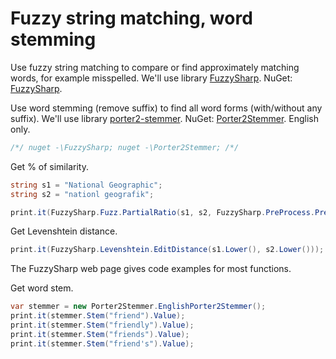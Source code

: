 # Fuzzy string matching, word stemming
Use fuzzy string matching to compare or find approximately matching words, for example misspelled. We'll use library <a href='https://github.com/JakeBayer/FuzzySharp'>FuzzySharp</a>. NuGet: <u title='Paste the underlined text in menu -> Tools -> NuGet'>FuzzySharp</u>.

Use word stemming (remove suffix) to find all word forms (with/without any suffix). We'll use library <a href='https://github.com/nemec/porter2-stemmer'>porter2-stemmer</a>. NuGet: <u title='Paste the underlined text in menu -> Tools -> NuGet'>Porter2Stemmer</u>. English only.

```csharp
/*/ nuget -\FuzzySharp; nuget -\Porter2Stemmer; /*/
```

Get % of similarity.

```csharp
string s1 = "National Geographic";
string s2 = "nationl geografik";

print.it(FuzzySharp.Fuzz.PartialRatio(s1, s2, FuzzySharp.PreProcess.PreprocessMode.Full));
```

Get Levenshtein distance.

```csharp
print.it(FuzzySharp.Levenshtein.EditDistance(s1.Lower(), s2.Lower()));
```

The FuzzySharp web page gives code examples for most functions.

Get word stem.

```csharp
var stemmer = new Porter2Stemmer.EnglishPorter2Stemmer();
print.it(stemmer.Stem("friend").Value);
print.it(stemmer.Stem("friendly").Value);
print.it(stemmer.Stem("friends").Value);
print.it(stemmer.Stem("friend's").Value);
```

